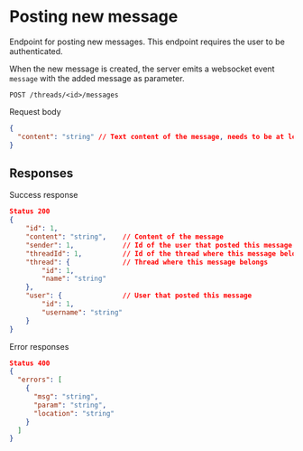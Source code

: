 # Posting new message

Endpoint for posting new messages. This endpoint requires the user to be authenticated.

When the new message is created, the server emits a websocket event `message` with the added message as parameter.

`POST /threads/<id>/messages`

Request body

```json
{
  "content": "string" // Text content of the message, needs to be at least 1 letters long
}
```

## Responses

Success response

```json
Status 200
{
    "id": 1,
    "content": "string",    // Content of the message
    "sender": 1,            // Id of the user that posted this message
    "threadId": 1,          // Id of the thread where this message belongs
    "thread": {             // Thread where this message belongs
        "id": 1,
        "name": "string"
    },
    "user": {               // User that posted this message
        "id": 1,
        "username": "string"
    }
}
```

Error responses

```json
Status 400
{
  "errors": [
    {
      "msg": "string",
      "param": "string",
      "location": "string"
    }
  ]
}
```
